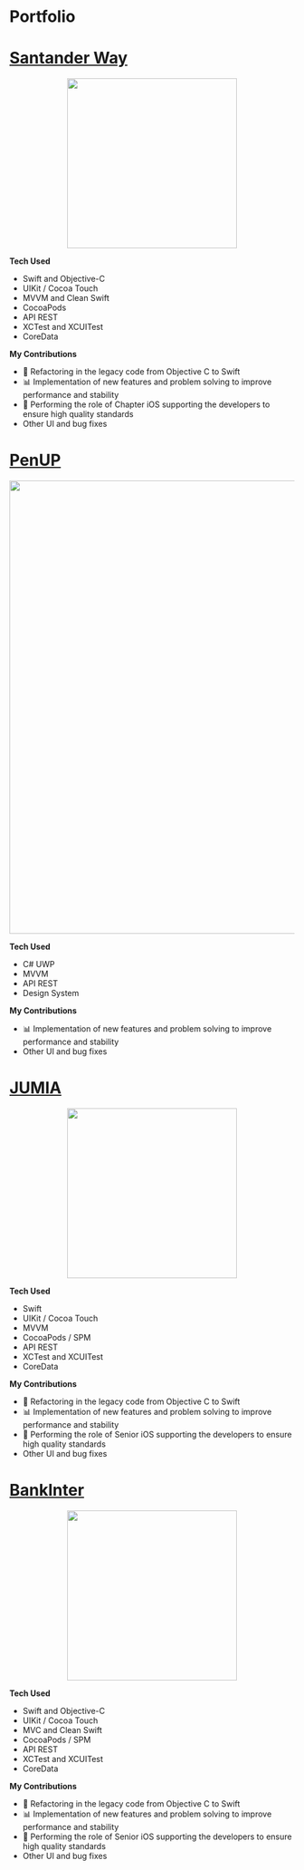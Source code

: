 # Portfolio

# [Santander Way](https://apps.apple.com/br/app/santander-way/id1154266372)
<p align="center">
<img src="https://github.com/lhs2/Portfolio/blob/9f2dea440b1ff0da62b5062cde7c4f20504e4aff/src/SantanderWay.PNG?raw=true", width="300"/>
</p>

**Tech Used**
- Swift and Objective-C
- UIKit / Cocoa Touch
- MVVM and Clean Swift
- CocoaPods
- API REST
- XCTest and XCUITest
- CoreData
  
**My Contributions**
- 💬 Refactoring in the legacy code from Objective C to Swift
- 📊 Implementation of new features and problem solving to improve performance and stability
- 🔹 Performing the role of Chapter iOS supporting the developers to ensure high quality standards
- Other UI and bug fixes



# [PenUP](https://apps.microsoft.com/detail/9mvfwm67008z?hl=en-US&gl=US)
<p align="center">
<img src="https://github.com/lhs2/Portfolio/blob/9f2dea440b1ff0da62b5062cde7c4f20504e4aff/src/PenUP.PNG?raw=true", width="800"/>
</p>


**Tech Used**
- C# UWP
- MVVM
- API REST
- Design System

**My Contributions**
- 📊 Implementation of new features and problem solving to improve performance and stability
- Other UI and bug fixes


# [JUMIA](https://apps.apple.com/us/app/jumia-online-shopping/id925015459)

<p align="center">
<img src="https://github.com/lhs2/Portfolio/blob/9f2dea440b1ff0da62b5062cde7c4f20504e4aff/src/Jumia.PNG?raw=true" width="300"/>
</p>

**Tech Used**
- Swift
- UIKit / Cocoa Touch
- MVVM
- CocoaPods / SPM
- API REST
- XCTest and XCUITest
- CoreData

**My Contributions**
- 💬 Refactoring in the legacy code from Objective C to Swift
- 📊 Implementation of new features and problem solving to improve performance and stability
- 🔹 Performing the role of Senior iOS supporting the developers to ensure high quality standards
- Other UI and bug fixes


# [BankInter](https://apps.apple.com/pt/app/bankinter-portugal/id1090374844)

<p align="center">
<img src="https://github.com/lhs2/Portfolio/blob/9f2dea440b1ff0da62b5062cde7c4f20504e4aff/src/BankInter.PNG?raw=true" width="300"/>
 </p>

**Tech Used**
- Swift and Objective-C
- UIKit / Cocoa Touch
- MVC and Clean Swift
- CocoaPods / SPM
- API REST
- XCTest and XCUITest
- CoreData
  
**My Contributions**
- 💬 Refactoring in the legacy code from Objective C to Swift
- 📊 Implementation of new features and problem solving to improve performance and stability
- 🔹 Performing the role of Senior iOS supporting the developers to ensure high quality standards
- Other UI and bug fixes

